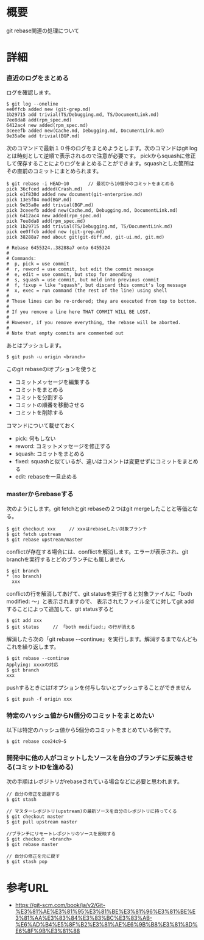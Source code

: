 # 概要
git rebase関連の処理について

# 詳細
### 直近のログをまとめる
ログを確認します。
```
$ git log --oneline
ee0ffcb added new (git-grep.md)
1b29715 add trivial(TS/Debugging.md, TS/DocumentLink.md)
7ee8da8 add(rpm_spec.md)
6412ac4 new added(rpm_spec.md)
3ceeefb added new(Cache.md, Debugging.md, DocumentLink.md)
9e35a8e add trivial(BGP.md)
```

次のコマンドで最新１０件のログをまとめようとします。次のコマンドはgit logとは時刻として逆順で表示されるので注意が必要です。
pickからsquashに修正して保存することによりログをまとめることができます。squashとした箇所はその直前のコミットにまとめられます。
```
$ git rebase -i HEAD~10       // 最初から10個分のコミットをまとめる
pick 36cfced added(Crash.md)
pick e1f830d added new document(git-enterprise.md)
pick 13e5f84 mod(BGP.md)
pick 9e35a8e add trivial(BGP.md)
pick 3ceeefb added new(Cache.md, Debugging.md, DocumentLink.md)
pick 6412ac4 new added(rpm_spec.md)
pick 7ee8da8 add(rpm_spec.md)
pick 1b29715 add trivial(TS/Debugging.md, TS/DocumentLink.md)
pick ee0ffcb added new (git-grep.md)
pick 38288a7 mod about git(git-diff.md, git-ui.md, git.md)

# Rebase 6455324..38288a7 onto 6455324
#
# Commands:
#  p, pick = use commit
#  r, reword = use commit, but edit the commit message
#  e, edit = use commit, but stop for amending
#  s, squash = use commit, but meld into previous commit
#  f, fixup = like "squash", but discard this commit's log message
#  x, exec = run command (the rest of the line) using shell
#
# These lines can be re-ordered; they are executed from top to bottom.
#
# If you remove a line here THAT COMMIT WILL BE LOST.
#
# However, if you remove everything, the rebase will be aborted.
#
# Note that empty commits are commented out
```

あとはプッシュします。
```
$ git push -u origin <branch>
```

このgit rebaseのiオプションを使うと
- コミットメッセージを編集する
- コミットをまとめる
- コミットを分割する
- コミットの順番を移動させる
- コミットを削除する

コマンドについて載せておく
- pick:   何もしない
- reword: コミットメッセージを修正する
- squash: コミットをまとめる
- fixed:  squashと似ているが、違いはコメントは変更せずにコミットをまとめる
- edit:   rebaseを一旦止める

### masterからrebaseする
次のようにします。git fetchとgit rebaseの２つはgit mergeしたことと等価となる。
```
$ git checkout xxx     // xxxはrebaseしたい対象ブランチ
$ git fetch upstream
$ git rebase upstream/master
```

conflictが存在する場合には、conflictを解消します。エラーが表示され、git branchを実行するとどのブランチにも属しません
```
$ git branch
* (no branch)
  xxx
```

conflictの行を解消してあげて、git statusを実行すると対象ファイルに「both modified: 〜」と表示されますので、
表示されたファイル全てに対してgit addすることによって追加して、git statusすると
```
$ git add xxx
$ git status     // 「both modified:」の行が消える
```

解消したら次の「git rebase --continue」を実行します。解消するまでなんどもこれを繰り返します。
```
$ git rebase --continue
Applying: xxxxの対応
$ git branch
xxx
```

pushするときにはfオプションを付与しないとプッシュすることができません
```
$ git push -f origin xxx
```

### 特定のハッシュ値からN個分のコミットをまとめたい
以下は特定のハッシュ値から5個分のコミットをまとめている例です。
```
$ git rebase cce24c9~5
```

### 開発中に他の人がコミットしたソースを自分のブランチに反映させる(コミットIDを進める)
次の手順はレポジトリがrebaseされている場合などに必要と思われます。
```
// 自分の修正を退避する
$ git stash

// マスターレポジトリ(upstream)の最新ソースを自分のレポジトリに持ってくる
$ git checkout master
$ git pull upstream master

//ブランチにリモートレポジトリのソースを反映する
$ git checkout  <branch>
$ git rebase master

// 自分の修正を元に戻す
$ git stash pop
```

# 参考URL
- https://git-scm.com/book/ja/v2/Git-%E3%81%AE%E3%81%95%E3%81%BE%E3%81%96%E3%81%BE%E3%81%AA%E3%83%84%E3%83%BC%E3%83%AB-%E6%AD%B4%E5%8F%B2%E3%81%AE%E6%9B%B8%E3%81%8D%E6%8F%9B%E3%81%88
